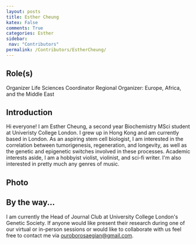 ```yaml
---
layout: posts
title: Esther Cheung
katex: False
comments: True
categories: Esther
sidebar:
 nav: "Contributors"
permalink: /Contributors/EstherCheung/
---
```

## Role(s)
Organizer
Life Sciences Coordinator
Regional Organizer: Europe, Africa, and the Middle East

## Introduction
Hi everyone! I am Esther Cheung, a second year Biochemistry MSci student at Univeristy College London. I grew up in Hong Kong and am currently based in London. As an aspiring stem cell biologist, I am interested in the correlation between tumorigenesis, regeneration, and longevity, as well as the genetic and epigenetic switches involved in these processes. Academic interests aside, I am a hobbyist violist, violinist, and sci-fi writer. I'm also interested in pretty much any genres of music.

## Photo

## By the way...
I am currently the Head of Journal Club at University College London's Genetic Society. If anyone would like present their research during one of our virtual or in-person sessions or would like to collaborate with us feel free to contact me via ouroborosaegian@gmail.com.
